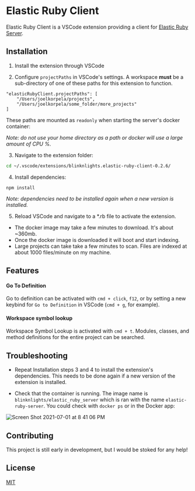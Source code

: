 # Elastic Ruby Client

Elastic Ruby Client is a VSCode extension providing a client for [Elastic Ruby Server](https://github.com/pheen/elastic_ruby_server).

## Installation

1. Install the extension through VSCode

2. Configure `projectPaths` in VSCode's settings. A workspace **must** be a sub-directory of one of these paths for this extension to function.

```
"elasticRubyClient.projectPaths": [
	"/Users/joelkorpela/projects",
	"/Users/joelkorpela/some_folder/more_projects"
]
```

These paths are mounted as `readonly` when starting the server's docker container:

*Note: do not use your home directory as a path or docker will use a large amount of CPU %.*

3. Navigate to the extension folder:

```bash
cd ~/.vscode/extensions/blinknlights.elastic-ruby-client-0.2.6/
```

4. Install dependencies:

```
npm install
```

*Note: dependencies need to be installed again when a new version is installed.*

5. Reload VSCode and navigate to a *.rb file to activate the extension.
- The docker image may take a few minutes to download. It's about ~360mb.
- Once the docker image is downloaded it will boot and start indexing.
- Large projects can take take a few minutes to scan. Files are indexed at about 1000 files/minute on my machine.

## Features

#### Go To Definition

Go to definition can be activated with `cmd + click`, `f12`, or by setting a new keybind for `Go to Definition` in VSCode (`cmd + g`, for example).

#### Workspace symbol lookup

Workspace Symbol Lookup is activated with `cmd + t`. Modules, classes, and method definitions for the entire project can be searched.

## Troubleshooting

- Repeat Installation steps 3 and 4 to install the extension's dependencies. This needs to be done again if a new version of the extension is installed.

- Check that the container is running. The image name is `blinknlights/elastic_ruby_server` which is ran with the name `elastic-ruby-server`. You could check with `docker ps` or in the Docker app:

![Screen Shot 2021-07-01 at 8 41 06 PM](https://user-images.githubusercontent.com/1145873/124217196-bc1a4380-daac-11eb-9f9a-e05bca82d5f6.png)

## Contributing

This project is still early in development, but I would be stoked for any help!

## License
[MIT](https://choosealicense.com/licenses/mit/)
